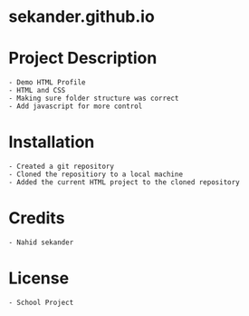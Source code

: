 # sekander.github.io

# Project Description
    - Demo HTML Profile
    - HTML and CSS
    - Making sure folder structure was correct 
    - Add javascript for more control 

# Installation
    - Created a git repository 
    - Cloned the repositiory to a local machine
    - Added the current HTML project to the cloned repository 

# Credits 
    - Nahid sekander

# License 
    - School Project
